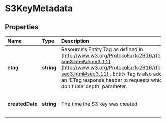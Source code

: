 # S3KeyMetadata

## Properties

| Name | Type | Description | Notes |
| :--- | :--- | :--- | :--- |
| **etag** | **string** | Resource\'s Entity Tag as defined in [http://www.w3.org/Protocols/rfc2616/rfc2616-sec3.html\#sec3.11](http://www.w3.org/Protocols/rfc2616/rfc2616-sec3.html#sec3.11) . Entity Tag is also added as an \'ETag response header to requests which don\'t use \'depth\' parameter. | \[optional\] \[readonly\] \[default to undefined\] |
| **createdDate** | **string** | The time the S3 key was created | \[optional\] \[readonly\] \[default to undefined\] |

